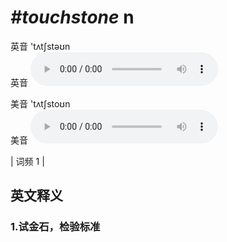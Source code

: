 # ***\#touchstone*** n
英音 'tʌtʃstəʊn  
英音
<audio src="./media/touchstone1.aac" controls="controls"></audio>

美音 'tʌtʃstoʊn  
美音
<audio src="./media/touchstone2.aac" controls="controls"></audio>



| 词频 1 |  

英文释义
---
### 1.**试金石，检验标准**  


